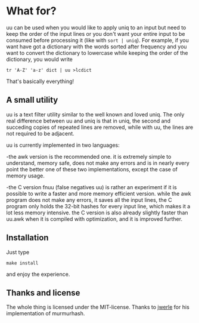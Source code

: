 What for?
=========

uu can be used when you would like to apply uniq to an
input but need to keep the order of the input lines or
you don't want your entire input to be consumed before
processing it (like with `sort | uniq`).
For example, if you want have got a dictionary with the
words sorted after frequency and you want to convert the
dictionary to lowercase while keeping the order of the
dictionary, you would write

	tr 'A-Z' 'a-z' dict | uu >lcdict

That's basically everything!

A small utility
---------------

uu is a text filter utility similar to the well known and
loved uniq. The only real difference between uu and uniq
is that in uniq, the second and succeding copies of repeated
lines are removed, while with uu, the lines are not required
to be adjacent.

uu is currently implemented in two languages:

-the awk version is the recommended one. it is extremely simple
	to understand, memory safe, does not make any errors
	and is in nearly every point the better one of these
	two implementations, except the case of memory usage.

-the C version fnuu (false negatives uu) is rather an experiment if it is possible to write a
	faster and more memory efficient version. while the awk program does
	not make any errors, it saves all the input lines,
	the C program only holds the 32-bit hashes for every input line,
	which makes it a lot less memory intensive.
	the C version is also already slightly faster
	than uu.awk when it is compiled with optimization,
	and it is improved further.

Installation
------------

Just type

	make install

and enjoy the experience.

Thanks and license
------------------

The whole thing is licensed under the MIT-license.
Thanks to [jwerle](https://www.github.com/jwerle) for his
implementation of murmurhash.
